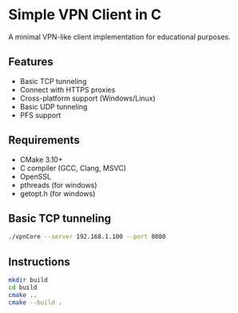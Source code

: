 # Simple VPN Client in C

A minimal VPN-like client implementation for educational purposes.

## Features
- Basic TCP tunneling
- Connect with HTTPS proxies
- Cross-platform support (Windows/Linux)
- Basic UDP tunneling
- PFS support


## Requirements
- CMake 3.10+
- C compiler (GCC, Clang, MSVC)
- OpenSSL
- pthreads (for windows)
- getopt.h (for windows)


## Basic TCP tunneling
```bash
./vpnCore --server 192.168.1.100 --port 8080
```

## Instructions
```bash
mkdir build
cd build
cmake ..
cmake --build .
```
